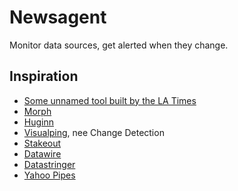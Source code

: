 Newsagent
=========

Monitor data sources, get alerted when they change.


Inspiration
-----------

* [Some unnamed tool built by the LA Times](https://www.youtube.com/watch?v=iP-On8PzEy8)
* [Morph](https://morph.io/)
* [Huginn](https://github.com/huginn/huginn)
* [Visualping](https://visualping.io/), nee Change Detection
* [Stakeout](https://github.com/veltman/stakeout)
* [Datawire](https://github.com/arc64/datawi.re)
* [Datastringer](https://github.com/BBC-News-Labs/datastringer)
* [Yahoo Pipes](https://en.wikipedia.org/wiki/Yahoo!_Pipes)
